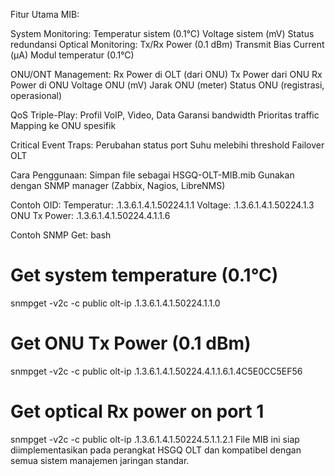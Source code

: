 Fitur Utama MIB:

System Monitoring:
Temperatur sistem (0.1°C)
Voltage sistem (mV)
Status redundansi
Optical Monitoring:
Tx/Rx Power (0.1 dBm)
Transmit Bias Current (μA)
Modul temperatur (0.1°C)

ONU/ONT Management:
Rx Power di OLT (dari ONU)
Tx Power dari ONU
Rx Power di ONU
Voltage ONU (mV)
Jarak ONU (meter)
Status ONU (registrasi, operasional)

QoS Triple-Play:
Profil VoIP, Video, Data
Garansi bandwidth
Prioritas traffic
Mapping ke ONU spesifik

Critical Event Traps:
Perubahan status port
Suhu melebihi threshold
Failover OLT

Cara Penggunaan:
Simpan file sebagai HSGQ-OLT-MIB.mib
Gunakan dengan SNMP manager (Zabbix, Nagios, LibreNMS)

Contoh OID:
Temperatur: .1.3.6.1.4.1.50224.1.1
Voltage: .1.3.6.1.4.1.50224.1.3
ONU Tx Power: .1.3.6.1.4.1.50224.4.1.1.6

Contoh SNMP Get:
bash
# Get system temperature (0.1°C)
snmpget -v2c -c public olt-ip .1.3.6.1.4.1.50224.1.1.0

# Get ONU Tx Power (0.1 dBm)
snmpget -v2c -c public olt-ip .1.3.6.1.4.1.50224.4.1.1.6.1.4C5E0CC5EF56

# Get optical Rx power on port 1
snmpget -v2c -c public olt-ip .1.3.6.1.4.1.50224.5.1.1.2.1
File MIB ini siap diimplementasikan pada perangkat HSGQ OLT dan kompatibel dengan semua sistem manajemen jaringan standar.
